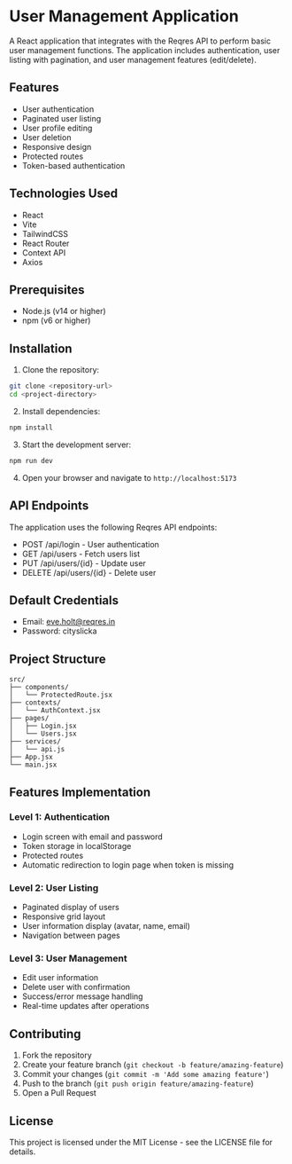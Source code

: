 # User Management Application

A React application that integrates with the Reqres API to perform basic user management functions. The application includes authentication, user listing with pagination, and user management features (edit/delete).

## Features

- User authentication
- Paginated user listing
- User profile editing
- User deletion
- Responsive design
- Protected routes
- Token-based authentication

## Technologies Used

- React
- Vite
- TailwindCSS
- React Router
- Context API
- Axios

## Prerequisites

- Node.js (v14 or higher)
- npm (v6 or higher)

## Installation

1. Clone the repository:
```bash
git clone <repository-url>
cd <project-directory>
```

2. Install dependencies:
```bash
npm install
```

3. Start the development server:
```bash
npm run dev
```

4. Open your browser and navigate to `http://localhost:5173`

## API Endpoints

The application uses the following Reqres API endpoints:

- POST /api/login - User authentication
- GET /api/users - Fetch users list
- PUT /api/users/{id} - Update user
- DELETE /api/users/{id} - Delete user

## Default Credentials

- Email: eve.holt@reqres.in
- Password: cityslicka

## Project Structure

```
src/
├── components/
│   └── ProtectedRoute.jsx
├── contexts/
│   └── AuthContext.jsx
├── pages/
│   ├── Login.jsx
│   └── Users.jsx
├── services/
│   └── api.js
├── App.jsx
└── main.jsx
```

## Features Implementation

### Level 1: Authentication
- Login screen with email and password
- Token storage in localStorage
- Protected routes
- Automatic redirection to login page when token is missing

### Level 2: User Listing
- Paginated display of users
- Responsive grid layout
- User information display (avatar, name, email)
- Navigation between pages

### Level 3: User Management
- Edit user information
- Delete user with confirmation
- Success/error message handling
- Real-time updates after operations

## Contributing

1. Fork the repository
2. Create your feature branch (`git checkout -b feature/amazing-feature`)
3. Commit your changes (`git commit -m 'Add some amazing feature'`)
4. Push to the branch (`git push origin feature/amazing-feature`)
5. Open a Pull Request

## License

This project is licensed under the MIT License - see the LICENSE file for details.
